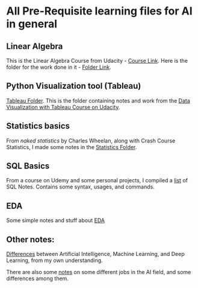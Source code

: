 # All Pre-Requisite learning files for AI in general

## Linear Algebra
This is the Linear Algebra Course from Udacity - [Course Link](https://classroom.udacity.com/courses/ud953). Here is the folder for the work done in it - [Folder Link](https://github.com/PranavEranki/AI-Pre-Requisites/tree/master/LinearAlgebra).


## Python Visualization tool (Tableau)
[Tableau Folder](https://github.com/PranavEranki/AI-Pre-Requisites/tree/master/Tableau).
This is the folder containing notes and work from the [Data Visualization with Tableau Course on Udacity](https://classroom.udacity.com/courses/ud1006).


## Statistics basics
From *naked statistics* by Charles Wheelan, along with Crash Course Statistics, I made some notes in the [Statistics Folder](https://github.com/PranavEranki/AI-Pre-Requisites/tree/master/Statistics%20Basics).


## SQL Basics
From a course on Udemy and some personal projects, I compiled a [list](https://github.com/PranavEranki/AI-Pre-Requisites/blob/master/SQL/Notes.MD) of SQL Notes. Contains some syntax, usages, and commands.


## EDA
Some simple notes and stuff about [EDA](https://github.com/PranavEranki/AI-Pre-Requisites/tree/master/EDA)

## Other notes:
[Differences](https://github.com/PranavEranki/AI-Pre-Requisites/blob/master/AI_ML_DL_Differences.md) between Artificial Intelligence, Machine Learning, and Deep Learning, from my own understanding.

There are also some [notes](https://github.com/PranavEranki/AI-Pre-Requisites/blob/master/DifferentJobs.MD) on some different jobs in the AI field, and some differences among them. 
